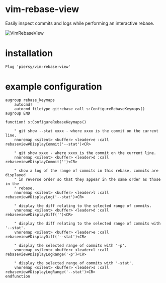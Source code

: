 # vim-rebase-view
Easily inspect commits and logs while performing an interactive rebase.

![VimRebaseView](https://user-images.githubusercontent.com/5087847/72719179-3e3fd200-3b6f-11ea-83d2-8c288a63df40.gif)

# installation
```vim
Plug 'piersy/vim-rebase-view'
```

# example configuration

```vim
augroup rebase_keymaps
	autocmd!
	autocmd filetype gitrebase call s:ConfigureRebaseKeymaps()
augroup END

function! s:ConfigureRebaseKeymaps()

	" git show --stat xxxx - where xxxx is the commit on the current line.
	nnoremap <silent> <buffer> <leader>e :call rebaseview#DisplayCommit('--stat')<CR>

	" git show xxxx - where xxxx is the commit on the current line.
	nnoremap <silent> <buffer> <leader>d :call rebaseview#DisplayCommit('')<CR>

	" show a log of the range of commits in this rebase, commits are displayed
	" in reverse order so that they appear in the same order as those in the
	" rebase.
	nnoremap <silent> <buffer> <leader>l :call rebaseview#DisplayLog('--stat')<CR>

	" display the diff relating to the selected range of commits.
	vnoremap <silent> <buffer> <leader>d :call rebaseview#DisplayDiff('')<CR>

	" display the diff relating to the selected range of commits with '--stat'. 
	vnoremap <silent> <buffer> <leader>e :call rebaseview#DisplayDiff('--stat')<CR>

	" display the selected range of commits with '-p'.
	vnoremap <silent> <buffer> <leader>l :call rebaseview#DisplayLogRange('-p')<CR>

	" display the selected range of commits with '-stat'.
	vnoremap <silent> <buffer> <leader>s :call rebaseview#DisplayLogRange('--stat')<CR>
endfunction
```
